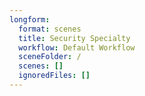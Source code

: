 ```yaml
---
longform:
  format: scenes
  title: Security Specialty
  workflow: Default Workflow
  sceneFolder: /
  scenes: []
  ignoredFiles: []
---
```


